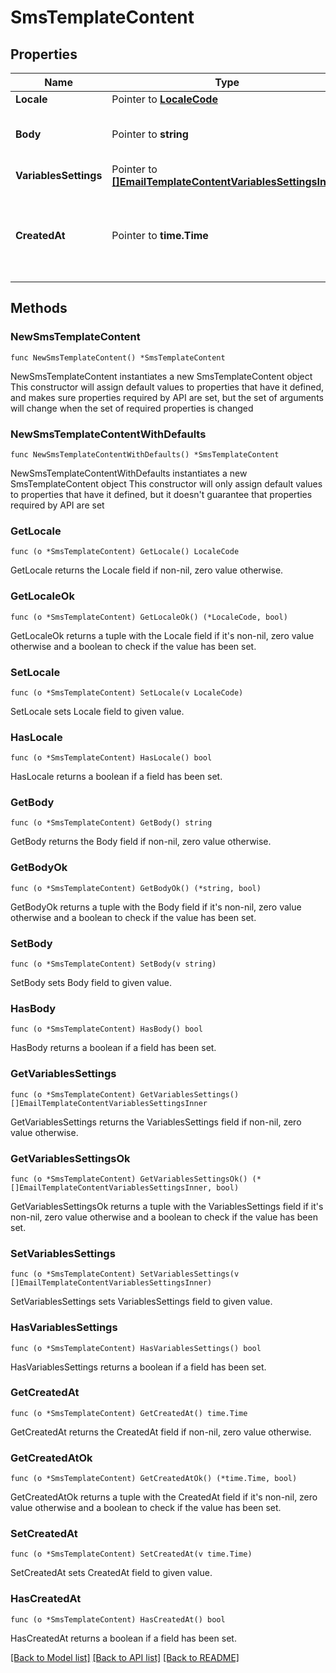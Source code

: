 # SmsTemplateContent

## Properties

Name | Type | Description | Notes
------------ | ------------- | ------------- | -------------
**Locale** | Pointer to [**LocaleCode**](LocaleCode.md) |  | [optional] 
**Body** | Pointer to **string** | This is the body for SMS Notification. | [optional] 
**VariablesSettings** | Pointer to [**[]EmailTemplateContentVariablesSettingsInner**](EmailTemplateContentVariablesSettingsInner.md) |  | [optional] 
**CreatedAt** | Pointer to **time.Time** | The datetime when the Template Content was created. | [optional] 

## Methods

### NewSmsTemplateContent

`func NewSmsTemplateContent() *SmsTemplateContent`

NewSmsTemplateContent instantiates a new SmsTemplateContent object
This constructor will assign default values to properties that have it defined,
and makes sure properties required by API are set, but the set of arguments
will change when the set of required properties is changed

### NewSmsTemplateContentWithDefaults

`func NewSmsTemplateContentWithDefaults() *SmsTemplateContent`

NewSmsTemplateContentWithDefaults instantiates a new SmsTemplateContent object
This constructor will only assign default values to properties that have it defined,
but it doesn't guarantee that properties required by API are set

### GetLocale

`func (o *SmsTemplateContent) GetLocale() LocaleCode`

GetLocale returns the Locale field if non-nil, zero value otherwise.

### GetLocaleOk

`func (o *SmsTemplateContent) GetLocaleOk() (*LocaleCode, bool)`

GetLocaleOk returns a tuple with the Locale field if it's non-nil, zero value otherwise
and a boolean to check if the value has been set.

### SetLocale

`func (o *SmsTemplateContent) SetLocale(v LocaleCode)`

SetLocale sets Locale field to given value.

### HasLocale

`func (o *SmsTemplateContent) HasLocale() bool`

HasLocale returns a boolean if a field has been set.

### GetBody

`func (o *SmsTemplateContent) GetBody() string`

GetBody returns the Body field if non-nil, zero value otherwise.

### GetBodyOk

`func (o *SmsTemplateContent) GetBodyOk() (*string, bool)`

GetBodyOk returns a tuple with the Body field if it's non-nil, zero value otherwise
and a boolean to check if the value has been set.

### SetBody

`func (o *SmsTemplateContent) SetBody(v string)`

SetBody sets Body field to given value.

### HasBody

`func (o *SmsTemplateContent) HasBody() bool`

HasBody returns a boolean if a field has been set.

### GetVariablesSettings

`func (o *SmsTemplateContent) GetVariablesSettings() []EmailTemplateContentVariablesSettingsInner`

GetVariablesSettings returns the VariablesSettings field if non-nil, zero value otherwise.

### GetVariablesSettingsOk

`func (o *SmsTemplateContent) GetVariablesSettingsOk() (*[]EmailTemplateContentVariablesSettingsInner, bool)`

GetVariablesSettingsOk returns a tuple with the VariablesSettings field if it's non-nil, zero value otherwise
and a boolean to check if the value has been set.

### SetVariablesSettings

`func (o *SmsTemplateContent) SetVariablesSettings(v []EmailTemplateContentVariablesSettingsInner)`

SetVariablesSettings sets VariablesSettings field to given value.

### HasVariablesSettings

`func (o *SmsTemplateContent) HasVariablesSettings() bool`

HasVariablesSettings returns a boolean if a field has been set.

### GetCreatedAt

`func (o *SmsTemplateContent) GetCreatedAt() time.Time`

GetCreatedAt returns the CreatedAt field if non-nil, zero value otherwise.

### GetCreatedAtOk

`func (o *SmsTemplateContent) GetCreatedAtOk() (*time.Time, bool)`

GetCreatedAtOk returns a tuple with the CreatedAt field if it's non-nil, zero value otherwise
and a boolean to check if the value has been set.

### SetCreatedAt

`func (o *SmsTemplateContent) SetCreatedAt(v time.Time)`

SetCreatedAt sets CreatedAt field to given value.

### HasCreatedAt

`func (o *SmsTemplateContent) HasCreatedAt() bool`

HasCreatedAt returns a boolean if a field has been set.


[[Back to Model list]](../README.md#documentation-for-models) [[Back to API list]](../README.md#documentation-for-api-endpoints) [[Back to README]](../README.md)



